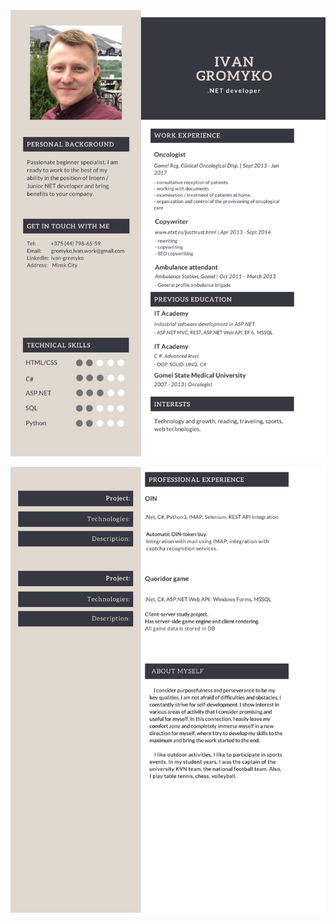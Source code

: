 <html>
<body>

<p><img src="/1.png" alt="First page"></p>
<p><img src="/2.png" alt="First page"></p>

</body>
</html>



